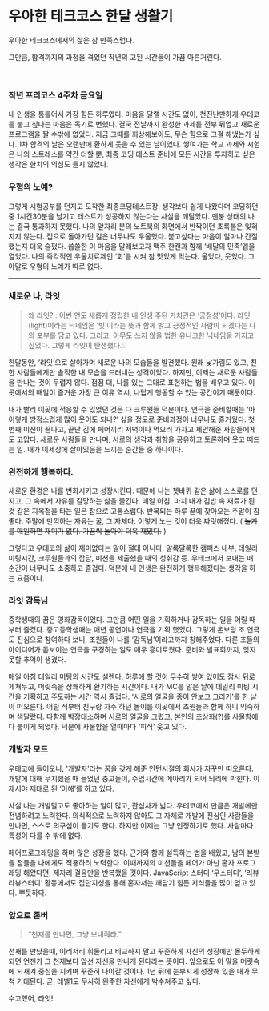 # 우아한 테크코스 한달 생활기

우아한 테크코스에서의 삶은 참 만족스럽다.

그만큼, 합격까지의 과정을 겪었던 작년의 고된 시간들이 가끔 아른거린다.

<br/>

### 작년 프리코스 4주차 금요일

내 인생을 통틀어서 가장 힘든 하루였다. 마음을 달랠 시간도 없이, 천진난만하게 우테코를 붙고 싶다는 마음은 독기로 변했다. 결국 전날까지 완성한 과제를 전부 뒤엎고 새로운 프로그램을 짤 수밖에 없었다. 지금 그때를 회상해보아도, 무슨 힘으로 그걸 해냈는가 싶다.
1차 합격의 날은 오랜만에 환하게 웃을 수 있는 날이었다. 쌓여가는 학교 과제와 시험은 나의 스트레스를 약간 더할 뿐, 최종 코딩 테스트 준비에 모든 시간을 투자하고 싶은 생각은 한치의 의심도 들지 않았다.

### 우형의 노예?

그렇게 시험공부를 던지고 도착한 최종코딩테스트장. 생각보다 쉽게 나왔다며 코딩하던 중 1시간30분을 남기고 테스트가 성공하지 않는다는 사실을 깨달았다. 멘붕 상태의 나는 결국 통과하지 못했다. 나의 앞자리 분의 노트북의 화면에서 반짝이던 초록불은 잊혀지지 않는다. 집으로 돌아가던 길은 너무나도 우울했다. 붙고싶다는 마음이 얼마나 간절했는지 더욱 슬펐다. 씁쓸한 이 마음을 달래보고자 맥주 한캔과 함께 ‘배달의 민족’앱을 열었다. 나의 즉각적인 우울치료제인 ‘회’를 시켜 참 맛있게 먹는다. 울었다, 웃었다. 그야말로 우형의 노예가 따로 없다.

---

### 새로운 나, 라잇

> 왜 라잇? : 이번 연도 새롭게 정립한 내 인생 주된 가치관은 ‘긍정성’이다. 라잇(light)이라는 닉네임은 ‘빛’이라는 뜻과 함께 밝고 긍정적인 사람이 되겠다는 나의 포부를 담고 있다. 그리고, 아무도 쓰지 않을 법한 유니크한 닉네임을 가지고 싶었다. 그렇게 라잇이 탄생했다.💡

한달동안, ‘라잇’으로 살아가며 새로운 나의 모습들을 발견했다. 원래 낯가림도 있고, 친한 사람들에게만 솔직한 내 모습을 드러내는 성격이었다. 하지만, 이제는 새로운 사람들을 만나는 것이 두렵지 않다. 점점 더, 나를 있는 그대로 표현하는 법을 배우고 있다. 이곳에서의 매일이 즐거운 가장 큰 이유 역시, 나답게 행동할 수 있는 공간이기 때문이다.

내가 빨리 이곳에 적응할 수 있었던 것은 다 크루원들 덕분이다. 연극을 준비할때는 ‘아 이렇게 방정스럽게 많이 웃어도 되나?’ 싶을 정도로 준비과정이 너무나도 즐거웠다. 첫번째 미션이 끝나고, 끝난 김에 페어끼리 저녁이나 먹으러 가자고 제안해준 사람들에게도 고맙다. 새로운 사람들을 만나며, 서로의 생각과 취향을 공유하고 토론하며 웃고 떠드는 일. 내가 이세상에 살아있음을 느끼는 순간들 중 하나이다.

### 완전하게 행복하다.

새로운 환경은 나를 변화시키고 성장시킨다. 때문에 나는 쳇바퀴 같은 삶에 스스로를 던지고, 그 속에서 자유를 갈망하는 삶을 즐긴다. 매일 아침, 마치 내가 김밥 속 재료가 된것 같은 지옥철을 타는 일은 참으로 고통스럽다. 반복되는 하루 끝에 찾아오는 주말이 참 좋다. 주말에 만끽하는 자유는 꿀, 그 자체다. 이렇게 노는 것이 더욱 짜릿해졌다. ( ~~놀기를 매일하면 재미가 없다. 가끔씩 놀아야 더욱 재밌다.~~ )

그렇다고 우테코의 삶이 재미없다는 말이 절대 아니다. 알록달록한 캠퍼스 내부, 데일리 미팅시간, 크루원들과의 잡담, 미션을 제출했을 때의 성취감 등. 우테코에서 보내는 매 순간이 너무나도 소중하고 즐겁다. 덕분에 내 인생은 완전하게 행복해졌다는 생각을 하는 요즘이다.

### 라잇 감독님

중학생때의 꿈은 영화감독이었다. 그만큼 어떤 일을 기획하거나 감독하는 일을 어릴 때부터 즐겼다. 중고등학생때는 매년 공연이나 연극을 기획 했었다. 그렇게 온보딩 조 연극도 진심으로 참여하다 보니, 조원들이 나를 ‘감독님’이라고까지 칭해주었다. 다른 조들의 아이디어가 돋보이는 연극을 구경하는 일도 매우 흥미로웠다. 준비와 발표회까지, 잊지 못할 추억이 생겼다.

매일 아침 데일리 미팅의 시간도 설렌다. 하루에 할 것이 무수히 쌓여 있어도 잠시 뒤로 제쳐두고, 머릿속을 상쾌하게 환기하는 시간이다. 내가 MC를 맡은 날에 데일리 미팅 시간을 기획하고 주도하는 시간 역시 즐겁다. ‘서로의 얼굴을 종이 안보고 그리기’를 한 날이 떠오른다. 어릴 적부터 친구랑 자주 하던 놀이를 이곳에서 조원들과 함께 하니 익숙하며 색달랐다. 다함께 박장대소하며 서로의 얼굴을 그렸고, 본인의 초상화(?)를 사물함에 다 붙이게 되었다. 덕분에 사물함을 열때마다 ‘피식’ 웃고 있다.

### 개발자 모드

우테코에 들어오니, '개발자'라는 꿈을 갖게 해준 인턴시절의 회사가 자꾸만 떠오른다. 개발에 대해 무지했을 때 들었던 충고들이, 수업시간에 메아리가 되어 뇌리에 박힌다. 이제서야 제대로 된 ‘이해’를 하고 있다.

사실 나는 개발말고도 좋아하는 일이 많고, 관심사가 넓다. 우테코에서 만큼은 개발에만 전념하려고 노력한다. 의식적으로 노력하지 않아도 그 자체로 개발에 진심인 사람들을 만나면, 스스로 의구심이 들기도 한다. 하지만 이제는 그냥 인정하기로 했다. 사람마다 특성이 다를 수 밖에 없다.

페어프로그래밍을 하며 많은 성장을 했다. 근거와 함께 설득하는 법을 배웠고, 남의 본받을 점들을 나에게도 적용하려 노력한다. 이때까지의 미션들을 페어가 아닌 혼자 프로그래밍 해왔다면, 제자리 걸음만을 반복했을 것이다. JavaScript 스터디 ‘우스터디’, ‘리뷰라뷰스터디’ 활동에서도 집단지성을 통해 혼자서는 깨닫기 힘든 지식들을 많이 얻고 있다. 뿌듯하다.

### 앞으로 존버

> “천재를 만나면, 그냥 보내줘라.”

천재를 만났을때, 이리저리 휘둘리고 비교하지 말고 꾸준하게 자신의 성장에만 몰두하게 되면 언젠가 그 천재보다 앞선 자신을 만나게 된다라는 뜻이다. 앞으로도 이 말을 머릿속에 되새겨 중심을 지키며 꾸준히 나아갈 것이다. 1년 뒤에 눈부시게 성장해 있을 내가 무척 기대된다. 곧, 레벨1도 무사히 완주한 자신에게 박수쳐주고 싶다.

수고했어, 라잇!
